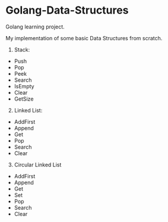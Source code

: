 # Golang-Data-Structures
Golang learning project.

My implementation of some basic Data Structures from scratch.

1. Stack:  
- Push  
- Pop  
- Peek  
- Search  
- IsEmpty  
- Clear  
- GetSize  

2. Linked List:  
- AddFirst  
- Append  
- Get  
- Pop  
- Search  
- Clear  

3. Circular Linked List  
- AddFirst  
- Append  
- Get  
- Set  
- Pop  
- Search  
- Clear  